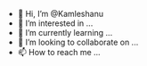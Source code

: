 - 👋 Hi, I’m @Kamleshanu
- 👀 I’m interested in ...
- 🌱 I’m currently learning ...
- 💞️ I’m looking to collaborate on ...
- 📫 How to reach me ...

<!---
Kamleshanu/Kamleshanu is a ✨ special ✨ repository because its `README.md` (this file) appears on your GitHub profile.
You can click the Preview link to take a look at your changes.
--->
